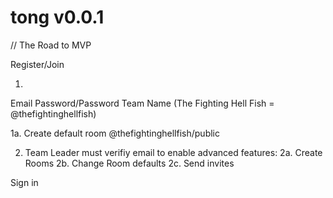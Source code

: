 tong v0.0.1
===========

// The Road to MVP


Register/Join

1.
Email
Password/Password
Team Name (The Fighting Hell Fish = @thefightinghellfish) 

1a. Create default room @thefightinghellfish/public


2. Team Leader must verifiy email to enable advanced features:
2a. Create Rooms
2b. Change Room defaults
2c. Send invites
  






Sign in


